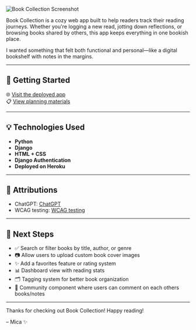 ![Book Collection Screenshot](static/book-collection.png)

Book Collection is a cozy web app built to help readers track their reading journeys. Whether you're logging a new read, jotting down reflections, or browsing books shared by others, this app keeps everything in one bookish place.

I wanted something that felt both functional and personal—like a digital bookshelf with notes in the margins.

---

## 🚀 Getting Started

🌐 [Visit the deployed app](https://micas-book-collection-b0c9e99b39a0.herokuapp.com/)  
📋 [View planning materials](https://trello.com/b/92gXHKqg/my-books-app)

---

## 💡 Technologies Used

- **Python**  
- **Django**  
- **HTML + CSS**  
- **Django Authentication**  
- **Deployed on Heroku**

---

## 📎 Attributions

- ChatGPT: [ChatGPT](https://chatgpt.com/)  
- WCAG testing: [WCAG testing](https://webaim.org/resources/contrastchecker/) 

---

## 🚧 Next Steps

- ✅ Search or filter books by title, author, or genre  
- 📷 Allow users to upload custom book cover images  
- ✨ Add a favorites feature or rating system  
- 📊 Dashboard view with reading stats  
- 🗂️ Tagging system for better book organization
- 🤝 Community component where users can comment on each others books/notes

---

Thanks for checking out Book Collection! Happy reading!

– Mica ✨